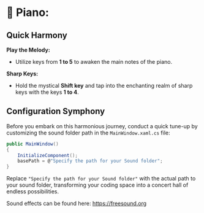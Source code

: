 # 🎹 Piano:

## Quick Harmony

**Play the Melody:**
- Utilize keys from **1 to 5** to awaken the main notes of the piano.

**Sharp Keys:**
- Hold the mystical **Shift key** and tap into the enchanting realm of sharp keys with the keys **1 to 4**.

## Configuration Symphony

Before you embark on this harmonious journey, conduct a quick tune-up by customizing the sound folder path in the `MainWindow.xaml.cs` file:

```csharp
public MainWindow()
{
    InitializeComponent();
    basePath = @"Specify the path for your Sound folder";
}
```

Replace `"Specify the path for your Sound folder"` with the actual path to your sound folder, transforming your coding space into a concert hall of endless possibilities.

Sound effects can be found here:
https://freesound.org
